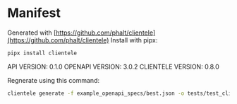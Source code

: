 # Manifest

Generated with [https://github.com/phalt/clientele](https://github.com/phalt/clientele)
Install with pipx:

```sh
pipx install clientele
```

API VERSION: 0.1.0
OPENAPI VERSION: 3.0.2
CLIENTELE VERSION: 0.8.0

Regnerate using this command:

```sh
clientele generate -f example_openapi_specs/best.json -o tests/test_client/  --regen t
```
